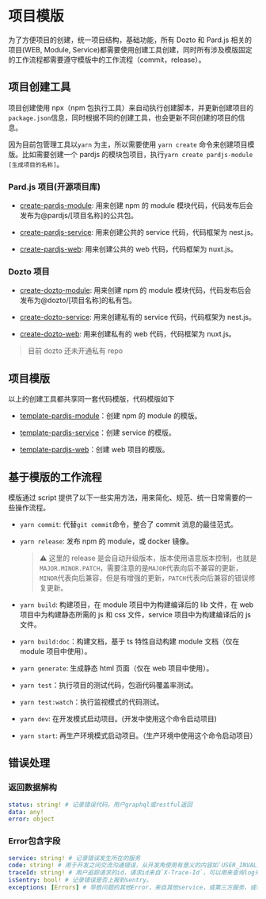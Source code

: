 # 项目模版

为了方便项目的创建，统一项目结构，基础功能，所有 Dozto 和 Pard.js 相关的项目(WEB, Module, Service)都需要使用创建工具创建，同时所有涉及模版固定的工作流程都需要遵守模版中的工作流程（commit，release）。

## 项目创建工具

项目创建使用 npx（npm 包执行工具）来自动执行创建脚本，并更新创建项目的`package.json`信息，同时根据不同的创建工具，也会更新不同创建的项目的信息。

因为目前包管理工具以`yarn` 为主，所以需要使用 `yarn create` 命令来创建项目模版。比如需要创建一个 pardjs 的模块包项目，执行`yarn create pardjs-module [生成项目的名称]`。

### Pard.js 项目(开源项目库)

- [create-pardjs-module](https://github.com/pardjs/create-pardjs-module): 用来创建 npm 的 module 模块代码，代码发布后会发布为@pardjs/[项目名称]的公共包。

- [create-pardjs-service](https://github.com/pardjs/create-pardjs-service): 用来创建公共的 service 代码，代码框架为 nest.js。
- [create-pardjs-web](https://github.com/pardjs/create-pardjs-web): 用来创建公共的 web 代码，代码框架为 nuxt.js。

### Dozto 项目

- [create-dozto-module](https://github.com/dozto/create-dozto-module): 用来创建 npm 的 module 模块代码，代码发布后会发布为@dozto/[项目名称]的私有包。

- [create-dozto-service](https://github.com/dozto/create-dozto-service): 用来创建私有的 service 代码，代码框架为 nest.js。
- [create-dozto-web](https://github.com/dozto/create-dozto-web): 用来创建私有的 web 代码，代码框架为 nuxt.js。

> 目前 dozto 还未开通私有 repo

## 项目模版

以上的创建工具都共享同一套代码模版，代码模版如下

- [template-pardjs-module](https://github.com/pardjs/template-pardjs-module)：创建 npm 的 module 的模版。

- [template-pardjs-service](https://github.com/pardjs/template-pardjs-service)：创建 service 的模版。

- [template-pardjs-web](https://github.com/pardjs/template-pardjs-web)：创建 web 项目的模版。

## 基于模版的工作流程

模版通过 script 提供了以下一些实用方法，用来简化、规范、统一日常需要的一些操作流程。

- `yarn commit`: 代替`git commit`命令，整合了 commit 消息的最佳范式。

- `yarn release`: 发布 npm 的 module，或 docker 镜像。

  > ⚠️ 这里的 release 是会自动升级版本，版本使用语意版本控制，也就是`MAJOR.MINOR.PATCH`，需要注意的是`MAJOR`代表向后不兼容的更新，`MINOR`代表向后兼容，但是有增强的更新，`PATCH`代表向后兼容的错误修复更新。

- `yarn build`: 构建项目，在 module 项目中为构建编译后的 lib 文件，在 web 项目中为构建静态所需的 js 和 css 文件，service 项目中为构建编译后的 js 文件。

- `yarn build:doc`：构建文档，基于 ts 特性自动构建 module 文档（仅在 module 项目中使用）。

- `yarn generate`: 生成静态 html 页面（仅在 web 项目中使用）。

- `yarn test`：执行项目的测试代码，包涵代码覆盖率测试。

- `yarn test:watch`：执行监视模式的代码测试。

- `yarn dev`: 在开发模式启动项目。(开发中使用这个命令启动项目)

- `yarn start`: 再生产环境模式启动项目。（生产环境中使用这个命令启动项目）

## 错误处理

### 返回数据解构
```yaml
status: string! # 记录错误代码，用户graphql或restful返回
data: any!
error: object
```
### Error包含字段
```yaml
service: string! # 记录错误发生所在的服务
code: string! # 用于开发之间交流沟通错误，从开发角使用有意义的内容如`USER_INVALID_ROLE`
traceId: string! # 用户追踪请求的id，请求id来自`X-Trace-Id`，可以用来查询log来查询相关请求。
isSentry: bool! # 记录错误是否上报到sentry。
exceptions: [Errors] # 导致问题的其他Error，来自其他service，或第三方服务，或者是校验错误。
```
